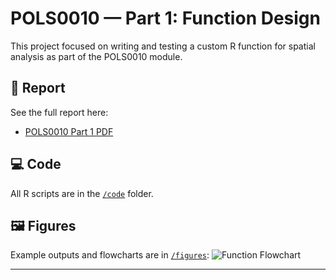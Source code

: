 # POLS0010 — Part 1: Function Design

This project focused on writing and testing a custom R function for spatial analysis as part of the POLS0010 module.

## 📄 Report
See the full report here:
- [POLS0010 Part 1 PDF](reports/POLS0010%20Part%201.pdf)

## 💻 Code
All R scripts are in the [`/code`](code/) folder.

## 🖼️ Figures
Example outputs and flowcharts are in [`/figures`](figures/):
![Function Flowchart](figures/function_flowchart.png)

---
